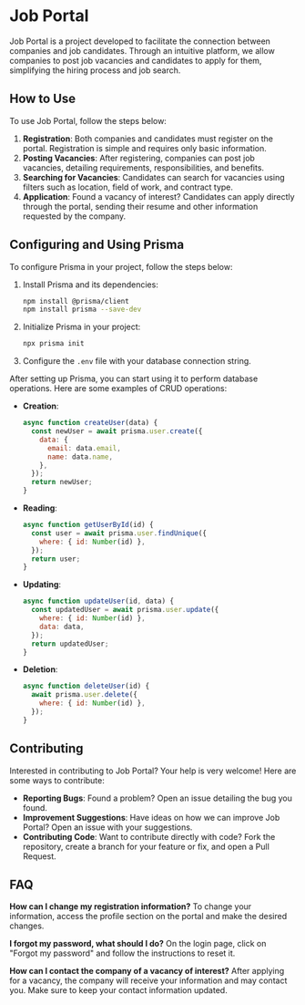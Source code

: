 # Job Portal

Job Portal is a project developed to facilitate the connection between companies and job candidates. Through an intuitive platform, we allow companies to post job vacancies and candidates to apply for them, simplifying the hiring process and job search.

## How to Use

To use Job Portal, follow the steps below:

1. **Registration**: Both companies and candidates must register on the portal. Registration is simple and requires only basic information.
2. **Posting Vacancies**: After registering, companies can post job vacancies, detailing requirements, responsibilities, and benefits.
3. **Searching for Vacancies**: Candidates can search for vacancies using filters such as location, field of work, and contract type.
4. **Application**: Found a vacancy of interest? Candidates can apply directly through the portal, sending their resume and other information requested by the company.

## Configuring and Using Prisma

To configure Prisma in your project, follow the steps below:

1. Install Prisma and its dependencies:
    ```bash
    npm install @prisma/client
    npm install prisma --save-dev
    ```
2. Initialize Prisma in your project:
    ```bash
    npx prisma init
    ```
3. Configure the `.env` file with your database connection string.

After setting up Prisma, you can start using it to perform database operations. Here are some examples of CRUD operations:

- **Creation**:
    ```javascript
    async function createUser(data) {
      const newUser = await prisma.user.create({
        data: {
          email: data.email,
          name: data.name,
        },
      });
      return newUser;
    }
    ```
- **Reading**:
    ```javascript
    async function getUserById(id) {
      const user = await prisma.user.findUnique({
        where: { id: Number(id) },
      });
      return user;
    }
    ```
- **Updating**:
    ```javascript
    async function updateUser(id, data) {
      const updatedUser = await prisma.user.update({
        where: { id: Number(id) },
        data: data,
      });
      return updatedUser;
    }
    ```
- **Deletion**:
    ```javascript
    async function deleteUser(id) {
      await prisma.user.delete({
        where: { id: Number(id) },
      });
    }
    ```

## Contributing

Interested in contributing to Job Portal? Your help is very welcome! Here are some ways to contribute:

- **Reporting Bugs**: Found a problem? Open an issue detailing the bug you found.
- **Improvement Suggestions**: Have ideas on how we can improve Job Portal? Open an issue with your suggestions.
- **Contributing Code**: Want to contribute directly with code? Fork the repository, create a branch for your feature or fix, and open a Pull Request.

## FAQ

**How can I change my registration information?**
To change your information, access the profile section on the portal and make the desired changes.

**I forgot my password, what should I do?**
On the login page, click on "Forgot my password" and follow the instructions to reset it.

**How can I contact the company of a vacancy of interest?**
After applying for a vacancy, the company will receive your information and may contact you. Make sure to keep your contact information updated.
